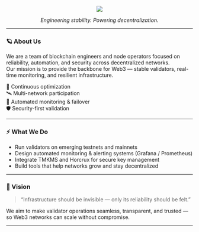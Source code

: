 <p align="center">
  <img src="https://capsule-render.vercel.app/api?type=blur&color=0:FF7A00,30:FF9900,70:FF0099,100:FF7A00&height=220&section=header&text=SkyneticLabs%20%E2%96%A3%20Validator%20Infrastructure&fontSize=44&fontAlignY=50&fontColor=000000" />
</p>


<p align="center">
  <i>Engineering stability. Powering decentralization.</i>
</p>

---

### 🪐 About Us
We are a team of blockchain engineers and node operators focused on reliability, automation, and security across decentralized networks.  
Our mission is to provide the backbone for Web3 — stable validators, real-time monitoring, and resilient infrastructure.

🧠 Continuous optimization  
🛰️ Multi-network participation  
🧩 Automated monitoring & failover  
🛡️ Security-first validation  

---

### ⚡ What We Do
- Run validators on emerging testnets and mainnets  
- Design automated monitoring & alerting systems (Grafana / Prometheus)  
- Integrate TMKMS and Horcrux for secure key management  
- Build tools that help networks grow and stay decentralized  

---

### 🔭 Vision
> “Infrastructure should be invisible — only its reliability should be felt.”

We aim to make validator operations seamless, transparent, and trusted —  
so Web3 networks can scale without compromise.

---

